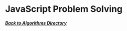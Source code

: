 # JavaScript Problem Solving
##### [Back to Algorithms Directory](https://github.com/ChristianPari/Algorithms-Directory)

